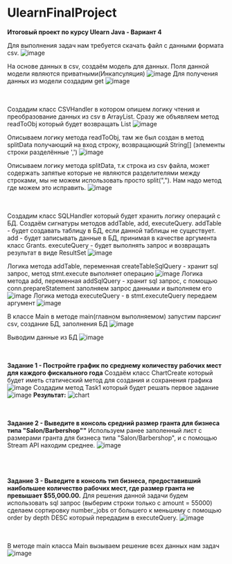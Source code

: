 # UlearnFinalProject 
  **Итоговый проект по курсу Ulearn Java - Вариант 4**
  
  Для выполнения задач нам требуется скачать файл с данными формата csv.
![image](https://github.com/alej0n/UlearnProject/assets/129119172/987aa5b2-399d-4fde-bbaa-af70abd87f18)
  
  На основе данных в csv, создаём модель для данных. Поля данной модели являются приватными(Инкапсуляция)
![image](https://github.com/alej0n/UlearnProject/assets/129119172/90cab444-0208-414f-8ebd-7a7bfd60c255)
  Для получения данных из модели создадим get
  ![image](https://github.com/alej0n/UlearnProject/assets/129119172/f6ada6d7-d787-422c-8603-0504c8724076)

<br /><br />
  Создадим класс CSVHandler в котором опишем логику чтения и преобразование данных из csv в ArrayList<Earthquake>. Сразу же объявляем метод readToObj который будет возвращать List<Earthquake>
![image](https://github.com/alej0n/UlearnProject/assets/129119172/ed17a9c9-3d87-4fb2-808d-6b0dca059f50)

  Описываем логику метода readToObj, там же был создан в метод splitData получающий на вход строку, возвращающий String[] (элементы строки разделённые ',')
![image](https://github.com/alej0n/UlearnProject/assets/129119172/3dba840a-b886-46a4-a3cd-0279bbd49f8b)

  Описываем логику метода splitData, т.к строка из сsv файла, может содержать запятые которые не являются разделителями между строками, мы не можем использовать просто split(","). Нам надо метод где можем это исправить.
  ![image](https://github.com/alej0n/UlearnProject/assets/129119172/c5faeac2-fd7c-41cd-8cf2-76f8d99d5288)
  
<br /><br />
  Создадим класс SQLHandler который будет хранить логику операций с БД. Создаём сигнатуры методов addTable, add, executeQuery.
  addTable - будет создавать таблицу в БД, если данной таблицы не существует.
  add - будет записывать данные в БД, принимая в качестве аргумента класс Grants.
  executeQuery - будет выполнять запрос и возвращать результат в виде ResultSet
![image](https://github.com/alej0n/UlearnProject/assets/129119172/63b24c55-33d7-485d-b9b4-2a8315fb9ca4)

  Логика метода addTable, переменная createTableSqlQuery - хранит sql запрос, метод stmt.execute выполняет операцию
  ![image](https://github.com/alej0n/UlearnProject/assets/129119172/9253fea3-0062-403e-ba46-394eaeb94999)
  Логика метода add, переменная addSqlQuery - хранит sql запрос, с помощью conn.prepareStatement заполняем запрос данными и выполняем его
  ![image](https://github.com/alej0n/UlearnProject/assets/129119172/af73b3fa-5281-40b1-8d3c-537e48b4cb9c)
  Логика метода executeQuery - в stmt.executeQuery передаем аргумент
  ![image](https://github.com/alej0n/UlearnProject/assets/129119172/5c59a101-9f34-4cfe-ac77-80f8d6f0272d)
  
  В классе Main в методе main(главном выполняемом) запустим парсинг csv, создание БД, заполнения БД
![image](https://github.com/alej0n/UlearnProject/assets/129119172/5d6fb179-4a7e-4251-a1e7-c6ead9cc2187)

  Выводим данные из БД
  ![image](https://github.com/alej0n/UlearnProject/assets/129119172/47d84acd-9aff-4d5f-8a83-6df5d77fc7cb)

  
  <br /><br />
  **Задание 1 - Постройте график по среднему количеству рабочих мест для каждого фискального года**
  Создаём класс ChartCreate который будет иметь статический метод для создания и сохранения графика
  ![image](https://github.com/alej0n/UlearnProject/assets/129119172/d42b2f9c-5684-496c-a44b-524c67efdebd)
  Создадим метод Task1 который будет решать первое задание
![image](https://github.com/alej0n/UlearnProject/assets/129119172/d15365d4-f81e-4cda-a0a7-be73d19abcb9)
 **Результат:**
![chart](https://github.com/alej0n/UlearnProject/assets/129119172/d8af8298-d781-4f7c-baf7-0fd6844550fb)


<br /><br />
  **Задание 2 - Выведите в консоль средний размер гранта для бизнеса типа "Salon/Barbershop""**
  Используем ранее заполенный лист с размерами гранта для бизнеса типа "Salon/Barbershop", и с помощью Stream API находим среднее.
  ![image](https://github.com/alej0n/UlearnProject/assets/129119172/199d6e02-3519-4a43-8e0f-fb0c29b05906)

<br /><br />  
  **Задание 3 - Выведите в консоль тип бизнеса, предоставивший наибольшее количество рабочих мест, где размер гранта не превышает $55,000.00.**
  Для решения данной задачи будем использовать sql запрос (выберим строки только с amount = 55000) сделаем сортировку number_jobs от большего к меньшему с помощью order by depth DESC  который передадим в executeQuery.
![image](https://github.com/alej0n/UlearnProject/assets/129119172/34486aeb-a3b8-4587-bfb0-d554ab3dbcc1)

<br /><br />
В методе main класса Main вызываем решение всех данных нам задач
![image](https://github.com/alej0n/UlearnProject/assets/129119172/ebfd7678-19fe-480d-8988-ef9aa4046908)